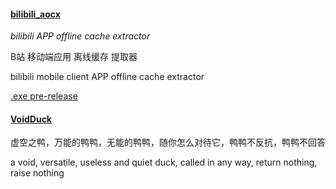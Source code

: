 #### [bilibili_aocx](mykits/bilibili_aocx.py)

*bilibili APP offline cache extractor*

B站 移动端应用 离线缓存 提取器

bilibili mobile client APP offline cache extractor

[.exe pre-release](/releases/download/t0/bilibili_aocx.exe)

#### [VoidDuck](https://github.com/mo-han/mo-han-toolbox/blob/a1ba0e07f02ee437480e0a681c4067e95745e59e/lib_misc.py#L29-L41)

虚空之鸭，万能的鸭鸭，无能的鸭鸭，随你怎么对待它，鸭鸭不反抗，鸭鸭不回答

a void, versatile, useless and quiet duck, called in any way, return nothing, raise nothing